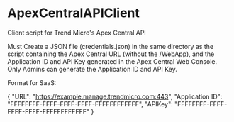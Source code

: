 # ApexCentralAPIClient
Client script for Trend Micro's Apex Central API

Must Create a JSON file (credentials.json) in the same directory as the script containing the Apex Central URL (without the /WebApp), and the Application ID and API Key generated in the Apex Central Web Console.
Only Admins can generate the Application ID and API Key.

Format for SaaS:

{
    "URL": "https://example.manage.trendmicro.com:443",
    "Application ID": "FFFFFFFF-FFFF-FFFF-FFFF-FFFFFFFFFFFF",
    "APIKey": "FFFFFFFF-FFFF-FFFF-FFFF-FFFFFFFFFFFF"
}
